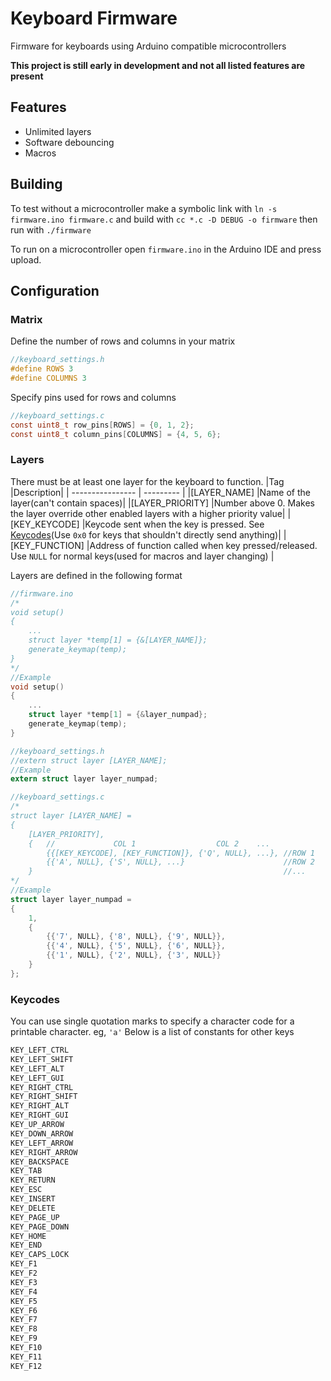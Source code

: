 # Keyboard Firmware
 Firmware for keyboards using Arduino compatible microcontrollers

**This project is still early in development and not all listed features are present**

## Features
- Unlimited layers
- Software debouncing
- Macros

## Building
To test without a microcontroller make a symbolic link with `ln -s firmware.ino firmware.c` and build with `cc *.c -D DEBUG -o firmware` then run with `./firmware`

To run on a microcontroller open `firmware.ino` in the Arduino IDE and press upload.

## Configuration
### Matrix
Define the number of rows and columns in your matrix
```c
//keyboard_settings.h
#define ROWS 3
#define COLUMNS 3
```
Specify pins used for rows and columns
```c
//keyboard_settings.c
const uint8_t row_pins[ROWS] = {0, 1, 2};
const uint8_t column_pins[COLUMNS] = {4, 5, 6};
```
### Layers
There must be at least one layer for the keyboard to function.
|Tag               |Description|
| ---------------- | --------- |
|[LAYER_NAME]      |Name of the layer(can't contain spaces)|
|[LAYER_PRIORITY]  |Number above 0. Makes the layer override other enabled layers with a higher priority value|
|[KEY_KEYCODE]     |Keycode sent when the key is pressed. See [Keycodes](#keycodes)(Use `0x0` for keys that shouldn't directly send anything)|
|[KEY_FUNCTION]    |Address of function called when key pressed/released. Use `NULL` for normal keys(used for macros and layer changing)    |

Layers are defined in the following format 
```c
//firmware.ino
/*
void setup()
{
	...
	struct layer *temp[1] = {&[LAYER_NAME]};
	generate_keymap(temp);
}
*/
//Example
void setup()
{
	...
	struct layer *temp[1] = {&layer_numpad};
	generate_keymap(temp);
}
```
```c
//keyboard_settings.h
//extern struct layer [LAYER_NAME];
//Example
extern struct layer layer_numpad;
```
```c
//keyboard_settings.c
/*
struct layer [LAYER_NAME] = 
{
	[LAYER_PRIORITY],
	{   //             COL 1                  COL 2    ...
		{{[KEY_KEYCODE], [KEY_FUNCTION]}, {'Q', NULL}, ...}, //ROW 1
		{{'A', NULL}, {'S', NULL}, ...}                      //ROW 2
	}                                                        //...
*/
//Example
struct layer layer_numpad =
{
	1,
	{
		{{'7', NULL}, {'8', NULL}, {'9', NULL}},
		{{'4', NULL}, {'5', NULL}, {'6', NULL}},
		{{'1', NULL}, {'2', NULL}, {'3', NULL}}
	}
};
```
### Keycodes
You can use single quotation marks to specify a character code for a printable character. eg, `'a'`
Below is a list of constants for other keys
```c
KEY_LEFT_CTRL
KEY_LEFT_SHIFT
KEY_LEFT_ALT
KEY_LEFT_GUI
KEY_RIGHT_CTRL
KEY_RIGHT_SHIFT
KEY_RIGHT_ALT
KEY_RIGHT_GUI
KEY_UP_ARROW
KEY_DOWN_ARROW
KEY_LEFT_ARROW
KEY_RIGHT_ARROW
KEY_BACKSPACE
KEY_TAB
KEY_RETURN
KEY_ESC
KEY_INSERT
KEY_DELETE
KEY_PAGE_UP
KEY_PAGE_DOWN
KEY_HOME
KEY_END
KEY_CAPS_LOCK
KEY_F1
KEY_F2
KEY_F3
KEY_F4
KEY_F5
KEY_F6
KEY_F7
KEY_F8
KEY_F9
KEY_F10
KEY_F11
KEY_F12
```
